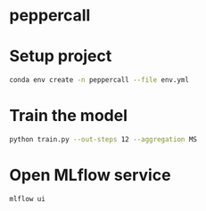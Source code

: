 # peppercall

# Setup project
```bash
conda env create -n peppercall --file env.yml
```

# Train the model
```bash
python train.py --out-steps 12 --aggregation MS
```

# Open MLflow service
```bash
mlflow ui
```